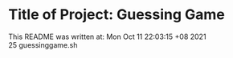 # Title of Project: Guessing Game
This README was written at:
Mon Oct 11 22:03:15 +08 2021
</br>
      25 guessinggame.sh
